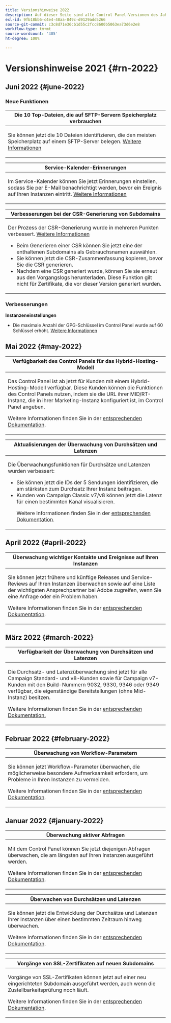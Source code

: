 ```yaml
---
title: Versionshinweise 2022
description: Auf dieser Seite sind alle Control Panel-Versionen des Jahres 2022 aufgelistet.
exl-id: 9fb18bb6-c4e4-48aa-849c-d9129add5266
source-git-commit: c3c8d71e36cb1d55c2fcc8600b5063ea73d6e2e8
workflow-type: tm+mt
source-wordcount: '485'
ht-degree: 100%

---
```


# Versionshinweise 2021 {#rn-2022}

## Juni 2022 {#june-2022}

### Neue Funktionen

<table>
<thead>
<tr>
<th><strong>Die 10 Top-Dateien, die auf SFTP-Servern Speicherplatz verbrauchen</strong><br/></th>
</tr>
</thead>
<tbody>
<tr>
<td>
<p>Sie können jetzt die 10 Dateien identifizieren, die den meisten Speicherplatz auf einem SFTP-Server belegen. <a href="../sftp/using/sftp-storage-management.md">Weitere Informationen</a></p>
</td>
</tr>
</tbody>
</table>

<table>
<thead>
<tr>
<th><strong>Service-Kalender-Erinnerungen</strong><br/></th>
</tr>
</thead>
<tbody>
<tr>
<td>
<p>Im Service-Kalender können Sie jetzt Erinnerungen einstellen, sodass Sie per E-Mail benachrichtigt werden, bevor ein Ereignis auf Ihren Instanzen eintritt. <a href="../service-events/service-events.md">Weitere Informationen</a></p>
</td>
</tr>
</tbody>
</table>

<table>
<thead>
<tr>
<th><strong>Verbesserungen bei der CSR-Generierung von Subdomains</strong><br/></th>
</tr>
</thead>
<tbody>
<tr>
<td>
<p>Der Prozess der CSR-Generierung wurde in mehreren Punkten verbessert. <a href="../subdomains-certificates/using/renewing-subdomain-certificate.md">Weitere Informationen</a></p><ul><li>Beim Generieren einer CSR können Sie jetzt eine der enthaltenen Subdomains als Gebrauchsnamen auswählen.</li><li>Sie können jetzt die CSR-Zusammenfassung kopieren, bevor Sie die CSR generieren.</li><li>Nachdem eine CSR generiert wurde, können Sie sie erneut aus den Vorgangslogs herunterladen. Diese Funktion gilt nicht für Zertifikate, die vor dieser Version generiert wurden.</li></ul><p>

</td>
</tr>
</tbody>
</table>

### Verbesserungen

**Instanzeneinstellungen**

* Die maximale Anzahl der GPG-Schlüssel im Control Panel wurde auf 60 Schlüssel erhöht. [Weitere Informationen](../instances-settings/using/gpg-keys-management.md)

## Mai 2022 {#may-2022}

<table>
<thead>
<tr>
<th><strong>Verfügbarkeit des Control Panels für das Hybrid-Hosting-Modell</strong><br/></th>
</tr>
</thead>
<tbody>
<tr>
<td>
<p>Das Control Panel ist ab jetzt für Kunden mit einem Hybrid-Hosting-Modell verfügbar. Diese Kunden können die Funktionen des Control Panels nutzen, indem sie die URL ihrer MID/RT-Instanz, die in ihrer Marketing-Instanz konfiguriert ist, im Control Panel angeben.</p><p>Weitere Informationen finden Sie in der <a href="../instances-settings/using/external-accounts.md">entsprechenden Dokumentation</a>.</p>
</td>
</tr>
</tbody>
</table>

<table>
<thead>
<tr>
<th><strong>Aktualisierungen der Überwachung von Durchsätzen und Latenzen</strong><br/></th>
</tr>
</thead>
<tbody>
<tr>
<td>
<p>Die Überwachungsfunktionen für Durchsätze und Latenzen wurden verbessert:<ul><li>Sie können jetzt die IDs der 5 Sendungen identifizieren, die am stärksten zum Durchsatz Ihrer Instanz beitragen.</li><li>Kunden von Campaign Classic v7/v8 können jetzt die Latenz für einen bestimmten Kanal visualisieren.</p></li><p>Weitere Informationen finden Sie in der <a href="../performance-monitoring/using/thoughputs-latencies.md">entsprechenden Dokumentation</a>.</p>
</td>
</tr>
</tbody>
</table>


## April 2022 {#april-2022}

<table>
<thead>
<tr>
<th><strong>Überwachung wichtiger Kontakte und Ereignisse auf Ihren Instanzen</strong><br/></th>
</tr>
</thead>
<tbody>
<tr>
<td>
<p>Sie können jetzt frühere und künftige Releases und Service-Reviews auf Ihren Instanzen überwachen sowie auf eine Liste der wichtigsten Ansprechpartner bei Adobe zugreifen, wenn Sie eine Anfrage oder ein Problem haben.</p><p>Weitere Informationen finden Sie in der <a href="../service-events/service-events.md">entsprechenden Dokumentation</a>.</p>
</td>
</tr>
</tbody>
</table>

## März 2022 {#march-2022}

<table>
<thead>
<tr>
<th><strong>Verfügbarkeit der Überwachung von Durchsätzen und Latenzen</strong><br/></th>
</tr>
</thead>
<tbody>
<tr>
<td>
<p>Die Durchsatz- und Latenzüberwachung sind jetzt für alle Campaign Standard- und v8-Kunden sowie für Campaign v7-Kunden mit den Build-Nummern 9032, 9330, 9346 oder 9349 verfügbar, die eigenständige Bereitstellungen (ohne Mid-Instanz) besitzen.</p><p>Weitere Informationen finden Sie in der <a href="../performance-monitoring/using/thoughputs-latencies.md">entsprechenden Dokumentation.</a></p>
</td>
</tr>
</tbody>
</table>

## Februar 2022 {#february-2022}

<table>
<thead>
<tr>
<th><strong>Überwachung von Workflow-Parametern</strong><br/></th>
</tr>
</thead>
<tbody>
<tr>
<td>
<p>Sie können jetzt Workflow-Parameter überwachen, die möglicherweise besondere Aufmerksamkeit erfordern, um Probleme in Ihren Instanzen zu vermeiden. </p><p>Weitere Informationen finden Sie in der <a href="../performance-monitoring/using/workflow-monitoring.md">entsprechenden Dokumentation</a>.</p>
</td>
</tr>
</tbody>
</table>

## Januar 2022 {#january-2022}

<table>
<thead>
<tr>
<th><strong>Überwachung aktiver Abfragen</strong><br/></th>
</tr>
</thead>
<tbody>
<tr>
<td>
<p>Mit dem Control Panel können Sie jetzt diejenigen Abfragen überwachen, die am längsten auf Ihren Instanzen ausgeführt werden.</p><p>Weitere Informationen finden Sie in der <a href="../performance-monitoring/using/database-active-queries.md">entsprechenden Dokumentation</a>.</p>
</td>
</tr>
</tbody>
</table>

<table>
<thead>
<tr>
<th><strong>Überwachen von Durchsätzen und Latenzen</strong><br/></th>
</tr>
</thead>
<tbody>
<tr>
<td>
<p>Sie können jetzt die Entwicklung der Durchsätze und Latenzen Ihrer Instanzen über einen bestimmten Zeitraum hinweg überwachen.</p><p>Weitere Informationen finden Sie in der <a href="../performance-monitoring/using/thoughputs-latencies.md">entsprechenden Dokumentation</a>.</p>
</td>
</tr>
</tbody>
</table>

<table>
<thead>
<tr>
<th><strong>Vorgänge von SSL-Zertifikaten auf neuen Subdomains</strong><br/></th>
</tr>
</thead>
<tbody>
<tr>
<td>
<p>Vorgänge von SSL-Zertifikaten können jetzt auf einer neu eingerichteten Subdomain ausgeführt werden, auch wenn die Zustellbarkeitsprüfung noch läuft.</p><p>Weitere Informationen finden Sie in der <a href="../subdomains-certificates/using/renewing-subdomain-certificate.md">entsprechenden Dokumentation</a>.</p>
</td>
</tr>
</tbody>
</table>
